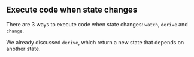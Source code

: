 ## Execute code when state changes

There are 3 ways to execute code when state changes: `watch`, `derive` and `change`.

We already discussed `derive`, which return a new state that depends on another state.